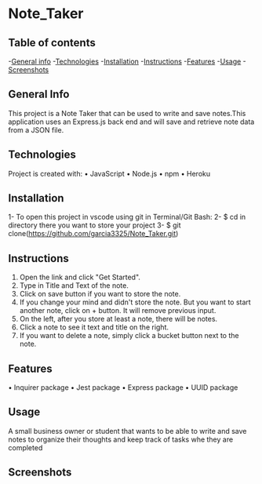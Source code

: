 # Note_Taker

## Table of contents

-[General info](##-General-Info)
-[Technologies](##Technologies)
-[Installation](##Installation)
-[Instructions](##Instructions)
-[Features](##Features)
-[Usage](##Usage)
-[Screenshots](##Screenshots)




## General Info
This project is a Note Taker that can be used to write and save notes.This application uses an Express.js back end and will save and retrieve note data from a JSON file.

## Technologies
Project is created with:
•	JavaScript
•	Node.js
•	npm
•	Heroku

## Installation
1- To open this project in vscode using git in Terminal/Git Bash:
2- $ cd in directory there you want to store your project
3- $ git clone(https://github.com/garcia3325/Note_Taker.git)

## Instructions
1.	Open the link and click "Get Started".
2.	Type in Title and Text of the note.
3.	Click on save button if you want to store the note.
4.	If you change your mind and didn't store the note. But you want to start another note, click on + button. It will remove previous input.
5.	On the left, after you store at least a note, there will be notes.
6.	Click a note to see it text and title on the right.
7.	If you want to delete a note, simply click a bucket button next to the note.

## Features
•	Inquirer package
•	Jest package
•	Express package
•	UUID package

## Usage
A small business owner or student that wants to be able to write and save notes to organize their thoughts and keep track of tasks  whe they are completed

## Screenshots
